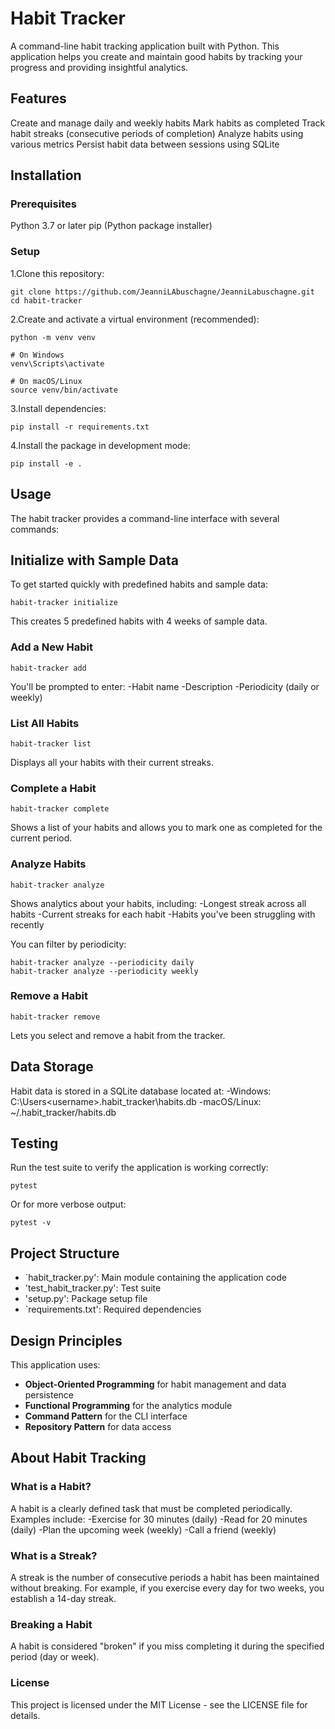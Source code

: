 # Habit Tracker

A command-line habit tracking application built with Python. This application helps you create and maintain good habits by tracking your progress and providing insightful analytics.

## Features

Create and manage daily and weekly habits
Mark habits as completed
Track habit streaks (consecutive periods of completion)
Analyze habits using various metrics
Persist habit data between sessions using SQLite

## Installation

### Prerequisites

Python 3.7 or later
pip (Python package installer)

### Setup

1.Clone this repository:
```
git clone https://github.com/JeanniLAbuschagne/JeanniLabuschagne.git
cd habit-tracker
```
2.Create and activate a virtual environment (recommended):
```
python -m venv venv

# On Windows
venv\Scripts\activate

# On macOS/Linux
source venv/bin/activate
```

3.Install dependencies:
```
pip install -r requirements.txt
```

4.Install the package in development mode:
```
pip install -e .
```
## Usage

The habit tracker provides a command-line interface with several commands:

## Initialize with Sample Data

To get started quickly with predefined habits and sample data:

```
habit-tracker initialize
```

This creates 5 predefined habits with 4 weeks of sample data.

### Add a New Habit

```
habit-tracker add
```

You'll be prompted to enter:
-Habit name
-Description
-Periodicity (daily or weekly)

### List All Habits

```
habit-tracker list
```

Displays all your habits with their current streaks.

### Complete a Habit

```
habit-tracker complete
```

Shows a list of your habits and allows you to mark one as completed for the current period.

### Analyze Habits

```
habit-tracker analyze
```

Shows analytics about your habits, including:
-Longest streak across all habits
-Current streaks for each habit
-Habits you've been struggling with recently

You can filter by periodicity:

```
habit-tracker analyze --periodicity daily
habit-tracker analyze --periodicity weekly
```

### Remove a Habit

```
habit-tracker remove
```

Lets you select and remove a habit from the tracker.

## Data Storage

Habit data is stored in a SQLite database located at:
-Windows: C:\Users\<username>\.habit_tracker\habits.db
-macOS/Linux: ~/.habit_tracker/habits.db

## Testing

Run the test suite to verify the application is working correctly:

```
pytest
```

Or for more verbose output:

```
pytest -v
```

## Project Structure

- `habit_tracker.py': Main module containing the application code
- 'test_habit_tracker.py': Test suite
- 'setup.py': Package setup file
- `requirements.txt': Required dependencies

## Design Principles

This application uses:

- **Object-Oriented Programming** for habit management and data persistence
- **Functional Programming** for the analytics module
- **Command Pattern** for the CLI interface
- **Repository Pattern** for data access

## About Habit Tracking

### What is a Habit?

A habit is a clearly defined task that must be completed periodically. Examples include:
-Exercise for 30 minutes (daily)
-Read for 20 minutes (daily)
-Plan the upcoming week (weekly)
-Call a friend (weekly)

### What is a Streak?

A streak is the number of consecutive periods a habit has been maintained without breaking. For example, if you exercise every day for two weeks, you establish a 14-day streak.

### Breaking a Habit

A habit is considered "broken" if you miss completing it during the specified period (day or week).

### License

This project is licensed under the MIT License - see the LICENSE file for details.
